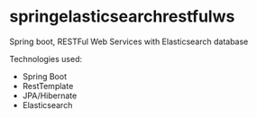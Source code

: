 # springelasticsearchrestfulws
Spring boot, RESTFul Web Services with Elasticsearch database

Technologies used:
- Spring Boot
- RestTemplate
- JPA/Hibernate
- Elasticsearch
